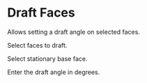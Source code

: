 # Draft Faces
Allows setting a draft angle on selected faces. 

Select faces to draft.

Select stationary base face.

Enter the draft angle in degrees. 


